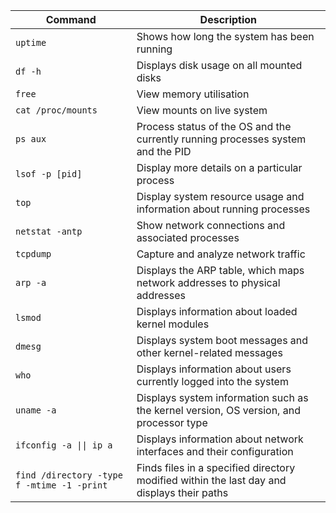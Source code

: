 Command             | Description
------------------- | -----------------------------------------
`uptime`            | Shows how long the system has been running
`df -h`             | Displays disk usage on all mounted disks
`free`              | View memory utilisation
`cat /proc/mounts`  | View mounts on live system
`ps aux`            | Process status of the OS and the currently running processes system and the PID
`lsof -p [pid]`     | Display more details on a particular process
`top`               | Display system resource usage and information about running processes
`netstat -antp`     | Show network connections and associated processes
`tcpdump`           | Capture and analyze network traffic
`arp -a`            | Displays the ARP table, which maps network addresses to physical addresses
`lsmod`             | Displays information about loaded kernel modules
`dmesg`             | Displays system boot messages and other kernel-related messages
`who`               | Displays information about users currently logged into the system
`uname -a`          | Displays system information such as the kernel version, OS version, and processor type
`ifconfig -a \|\| ip a`| Displays information about network interfaces and their configuration
`find /directory -type f -mtime -1 -print`| Finds files in a specified directory modified within the last day and displays their paths
